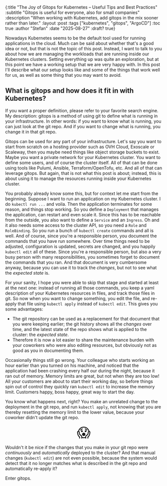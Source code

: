 {:title "The Joy of Gitops for Kubernetes – Useful Tips and Best Practices"
 :subtitle "Gitops is useful for everyone, also for small companies"
 :description "When working with Kubernetes, add gitops in the mix sooner rather than later."
 :layout :post
 :tags ["kubernetes", "gitops", "ArgoCD"]
 :toc true
 :author "Stefan"
 :date "2025-08-27"
 :draft? true}

Nowadays Kubernetes seems to be the default tool used for running applications
in the cloud. Much can be said about whether that's a good idea or not, but that
is not the topic of this post. Instead, I want to talk to you about how we are
managing the workloads that are running inside our Kubernetes clusters. Setting
everything up was quite an exploration, but at this point we have a working
setup that we are very happy with. In this post I'll describe what our setup
looks like and some of the things that work well for us, as well as some thing
that you may want to avoid.

<!--more-->

## What is gitops and how does it fit in with Kubernetes?

If you want a proper definition, please refer to your favorite search engine. My
description: gitops is a method of using git to define what is running in your
infrastructure. In other words: if you want to know what is running, you can
just look at the git repo. And if you want to change what is running, you change
it in that git repo.

Gitops can be used for any part of your infrastructure. Let's say you want to
start from scratch on a hosting provider such as OVH Cloud, Exoscale or
Scaleway, then you maybe need things like object storage buckets to exist. Maybe
you want a private network for your Kubernetes cluster. You want to define some
users, and of course the cluster itself. All of that can be done using tools
like Pulumi, Ansible, Terraform/OpenTofu, etc. And all of that can leverage
gitops. But again, that is not what this post is about; instead, this is about
using it to manage the resources running inside your Kubernetes cluster.

You probably already know some this, but for context let me start from the
beginning. Suppose I want to run an application on my Kubernetes cluster. I do
`kubectl run ...` and voila. Then the application terminates for some reason,
and things stop working. So you define a `Deployment` that manages the
application, can restart and even scale it. Since this has to be reachable from
the outside, you also want to define a `Service` and an `Ingress`. Oh and it
also needs some access to the cluster API, so you need a `Role` and
`RoleBinding`. So you run a bunch of `kubectl create` commands and all is well.
And of course, since you're a responsible person, you document the commands that
you have run somewhere. Over time things need to be adjusted, configuration is
updated, secrets are changed, and you happily `kubectl edit` all of these.
Since you're a responsible person, but also a very busy person with many
responsibilities, you sometimes forget to document the commands that you ran.
And that document is very cumbersome anyway, because you can use it to track the
_changes_, but not to see what the _expected state_ is.

For your sanity, I hope you were able to skip that stage and started at least at
the next one: instead of running all those commands, you keep a yaml description
of your Kubernetes resources in files, and track those files in git. So now when
you want to change something, you edit the file, and re-apply that file using
`kubectl apply` instead of `kubectl edit`. This gives you some advantages:

- The git repository can be used as a replacement for that document that you
  were keeping earlier; the git history shows all the _changes_ over time, and
  the latest state of the repo shows what is applied to the cluster: the
  _expected state_.
- Therefore it is now a lot easier to share the maintenance burden with your
  coworkers who were also editing resources, but obviously not as good as you in
  documenting them.

Occasionally things still go wrong. Your colleague who starts working an hour
earlier than you turned on his machine, and noticed that the application had
been crashing every half our during the night, because it ran out of memory.
Memory limits are great, but not when they are too low! All your customers are
about to start their working day, so before things spin out of control they
quickly ran `kubectl edit` to increase the memory limit. Customers happy, boss
happy, great way to start the day.

You know what happens next, right? You make an unrelated change to the deployment in the git repo, and run `kubectl apply`, not knowing that you are thereby resetting the memory limit to the lower value, because your coworker didn't update the git repo.

<div style="text-align: center; font-size: 3em;" title="smarty pants">😱</div>

Wouldn't it be nice if the changes that you make in your git repo were _continuously_ and _automatically_ deployed to the cluster? And that manual changes (`kubectl edit`) are not even possible, because the system would detect that it no longer matches what is described in the git repo and automatically re-apply it?

Enter gitops.

